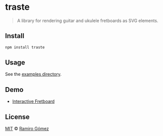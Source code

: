 # traste

> A library for rendering guitar and ukulele fretboards as SVG elements.

## Install

```sh
npm install traste
```

## Usage

See the [examples directory](examples/).

## Demo

* [Interactive Fretboard](https://guitarstreams.com/tool/fretboard/)

## License

[MIT](LICENSE) © [Ramiro Gómez](https://ramiro.org/)